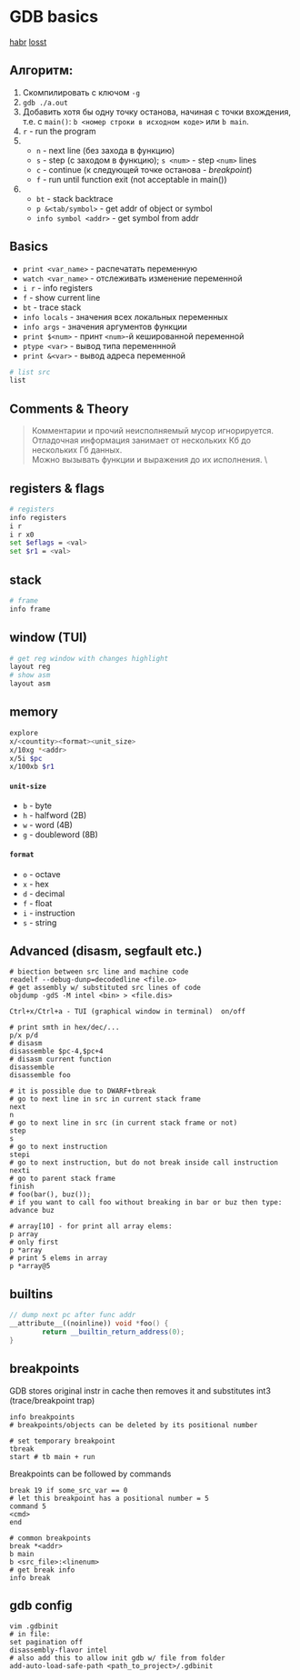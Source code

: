 # GDB basics
[habr](https://habr.com/ru/post/491534/)
[losst](https://losst.ru/kak-polzovatsya-gdb#6_%D0%92%D1%8B%D0%B2%D0%BE%D0%B4_%D0%B8%D0%BD%D1%84%D0%BE%D1%80%D0%BC%D0%B0%D1%86%D0%B8%D0%B8)
## Алгоритм:
1. Скомпилировать с ключом `-g`
2. `gdb ./a.out`
3. Добавить хотя бы одну точку останова, начиная с точки вхождения, т.е. с `main()`:
   `b <номер строки в исходном коде>` или `b main`.
4. `r` - run the program
5. * `n` - next line (без захода в функцию)
   * `s` - step (с заходом в функцию); `s <num>` - step `<num>` lines
   * `c` - continue (к следующей точке останова - *breakpoint*)
   * `f` - run until function exit (not acceptable in main())
6. * `bt` - stack backtrace
   * `p &<tab/symbol>` - get addr of object or symbol
   * `info symbol <addr>` - get symbol from addr

## Basics
* `print <var_name>` - распечатать переменную
* `watch <var_name>` - отслеживать изменение переменной
* `i r` - info registers
* `f` - show current line
* `bt` - trace stack
* `info locals` - значения всех локальных переменных
* `info args` - значения аргументов функции
* `print $<num>` - принт `<num>`-й кешированной переменной
* `ptype <var>` - вывод типа переменнной
* `print &<var>` - вывод адреса переменной
```bash
# list src
list
```
## Comments & Theory
> Комментарии и прочий неисполняемый мусор игнорируется. \
> Отладочная информация занимает от нескольких Кб до нескольких Гб данных. \
> Можно вызывать функции и выражения до их исполнения. \
## registers & flags
```bash
# registers
info registers
i r
i r x0
set $eflags = <val>
set $r1 = <val>
```
## stack
```bash
# frame
info frame
```

## window (TUI)
```bash
# get reg window with changes highlight
layout reg
# show asm
layout asm
```

## memory
```bash
explore
x/<countity><format><unit_size>
x/10xg *<addr>
x/5i $pc
x/100xb $r1
```
#### `unit-size`
* `b` - byte
* `h` - halfword (2B)
* `w` - word (4B)
* `g` - doubleword (8B)
#### `format`
* `o` - octave
* `x` - hex
* `d` - decimal
* `f` - float
* `i` - instruction
* `s` - string

## Advanced (disasm, segfault etc.)
```
# biection between src line and machine code
readelf --debug-dunp=decodedline <file.o>
# get assembly w/ substituted src lines of code
objdump -gdS -M intel <bin> > <file.dis>
``` 
```
Ctrl+x/Ctrl+a - TUI (graphical window in terminal)  on/off
```
```
# print smth in hex/dec/...
p/x p/d
# disasm
disassemble $pc-4,$pc+4
# disasm current function
disassemble
disassemble foo
```

```
# it is possible due to DWARF+tbreak
# go to next line in src in current stack frame
next
n
# go to next line in src (in current stack frame or not)
step
s
# go to next instruction
stepi
# go to next instruction, but do not break inside call instruction
nexti
# go to parent stack frame
finish
# foo(bar(), buz());
# if you want to call foo without breaking in bar or buz then type:
advance buz
```

```
# array[10] - for print all array elems:
p array
# only first
p *array
# print 5 elems in array
p *array@5
```
## builtins
```C++
// dump next pc after func addr
__attribute__((noinline)) void *foo() {
		return __builtin_return_address(0);
}
```

## breakpoints
GDB stores original instr in cache then removes it and substitutes int3 (trace/breakpoint trap)
```
info breakpoints
# breakpoints/objects can be deleted by its positional number

# set temporary breakpoint
tbreak
start # tb main + run
```
Breakpoints can be followed by commands
```
break 19 if some_src_var == 0
# let this breakpoint has a positional number = 5
command 5
<cmd>
end

# common breakpoints
break *<addr>
b main
b <src_file>:<linenum>
# get break info
info break
```

## gdb config
```
vim .gdbinit
# in file:
set pagination off
disassembly-flavor intel
# also add this to allow init gdb w/ file from folder
add-auto-load-safe-path <path_to_project>/.gdbinit
```
